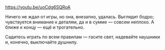 ﻿https://youtu.be/uoCdg6SQRoA

Ничего не ждал от игры, но она, внезапно, удалась. Выглядит бодро; чувствуется внимание к деталям, да и в сумме — совсем неплохо. А ближе к концу — ещё и трогательно.

Садитесь играть по всем правилам — гасите свет, надевайте наушники и, конечно, выключайте душнилу.